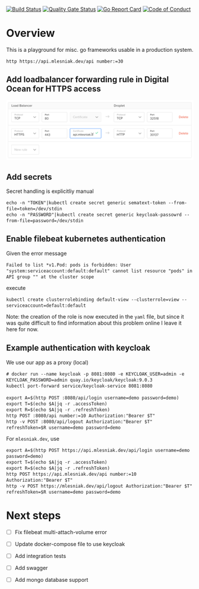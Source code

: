 [![Build Status](https://travis-ci.com/mlesniak/go-playground.svg?branch=master)](https://travis-ci.com/mlesniak/go-playground)
[![Quality Gate Status](https://sonarcloud.io/api/project_badges/measure?project=mlesniak_go-playground&metric=alert_status)](https://sonarcloud.io/dashboard?id=mlesniak_go-playground)
[![Go Report Card](https://goreportcard.com/badge/github.com/mlesniak/go-playground)](https://goreportcard.com/report/github.com/mlesniak/go-playground)
[![Code of Conduct](https://img.shields.io/badge/%E2%9D%A4-code%20of%20conduct-orange.svg?style=flat)](CODE_OF_CONDUCT.md)

# Overview

This is a playground for misc. go frameworks usable in a production system.

    http https://api.mlesniak.dev/api number:=30


## Add loadbalancer forwarding rule in Digital Ocean for HTTPS access

![screenshot](docs/loadbalancer-rules.png)

## Add secrets

Secret handling is explicitliy manual

    echo -n "TOKEN"|kubectl create secret generic sematext-token --from-file=token=/dev/stdin
    echo -n "PASSWORD"|kubectl create secret generic keycloak-passowrd --from-file=password=/dev/stdin


## Enable filebeat kubernetes authentication

Given the error message

    Failed to list *v1.Pod: pods is forbidden: User "system:serviceaccount:default:default" cannot list resource "pods" in API group "" at the cluster scope

execute

    kubectl create clusterrolebinding default-view --clusterrole=view --serviceaccount=default:default

Note: the creation of the role is now executed in the `yaml` file, but since it was quite difficult to find information about this problem
online I leave it here for now.

## Example authentication with keycloak

We use our app as a proxy (local)

    # docker run --name keycloak -p 8081:8080 -e KEYCLOAK_USER=admin -e KEYCLOAK_PASSWORD=admin quay.io/keycloak/keycloak:9.0.3
    kubectl port-forward service/keycloak-service 8081:8080

    export A=$(http POST :8080/api/login username=demo password=demo)
    export T=$(echo $A|jq -r .accessToken)
    export R=$(echo $A|jq -r .refreshToken)
    http POST :8080/api number:=10 Authorization:"Bearer $T"
    http -v POST :8080/api/logout Authorization:"Bearer $T" refreshToken=$R username=demo password=demo

For `mlesniak.dev`, use

    export A=$(http POST https://api.mlesniak.dev/api/login username=demo password=demo)
    export T=$(echo $A|jq -r .accessToken)
    export R=$(echo $A|jq -r .refreshToken)
    http POST https://api.mlesniak.dev/api number:=10 Authorization:"Bearer $T"
    http -v POST https://mlesniak.dev/api/logout Authorization:"Bearer $T" refreshToken=$R username=demo password=demo

# Next steps

- [ ] Fix filebeat multi-attach-volume error
- [ ] Update docker-compose file to use keycloak
- [ ] Add integration tests
- [ ] Add swagger
- [ ] Add mongo database support

